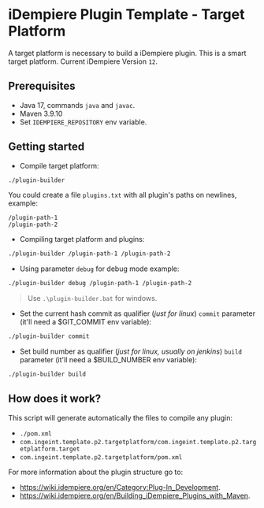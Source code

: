 # iDempiere Plugin Template - Target Platform

A target platform is necessary to build a iDempiere plugin. This is a smart target platform. Current iDempiere Version `12`.

## Prerequisites

- Java 17, commands `java` and `javac`.
- Maven 3.9.10
- Set `IDEMPIERE_REPOSITORY` env variable.

## Getting started

- Compile target platform:

```bash
./plugin-builder
```

You could create a file `plugins.txt` with all plugin's paths on newlines, example:

```text
/plugin-path-1
/plugin-path-2
```

- Compiling target platform and plugins:

```bash
./plugin-builder /plugin-path-1 /plugin-path-2
```

- Using parameter `debug` for debug mode example:

```bash
./plugin-builder debug /plugin-path-1 /plugin-path-2
```

> Use `.\plugin-builder.bat` for windows.

- Set the current hash commit as qualifier (*just for linux*) `commit` parameter (it'll need a $GIT_COMMIT env variable):

```bash
./plugin-builder commit
```

- Set build number as qualifier (*just for linux, usually on jenkins*) `build` parameter (it'll need a $BUILD_NUMBER env variable):

```bash
./plugin-builder build
```

## How does it work?

This script will generate automatically the files to compile any plugin:

- `./pom.xml`
- `com.ingeint.template.p2.targetplatform/com.ingeint.template.p2.targetplatform.target`
- `com.ingeint.template.p2.targetplatform/pom.xml`

For more information about the plugin structure go to:

- <https://wiki.idempiere.org/en/Category:Plug-In_Development>.
- <https://wiki.idempiere.org/en/Building_iDempiere_Plugins_with_Maven>.
